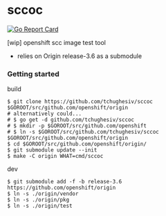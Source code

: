 # sccoc

[![Go Report Card](https://goreportcard.com/badge/github.com/tchughesiv/sccoc)](https://goreportcard.com/report/github.com/tchughesiv/sccoc)

[wip] openshift scc image test tool

 - relies on Origin release-3.6 as a submodule

### Getting started

build
```shell
$ git clone https://github.com/tchughesiv/sccoc $GOROOT/src/github.com/openshift/origin
# alternatively could... 
# $ go get -d github.com/tchughesiv/sccoc
# $ mkdir -p $GOROOT/src/github.com/openshift
# $ ln -s $GOROOT/src/github.com/tchughesiv/sccoc $GOROOT/src/github.com/openshift/origin
$ cd $GOROOT/src/github.com/openshift/origin/
$ git submodule update --init
$ make -C origin WHAT=cmd/sccoc
```

dev
```shell
$ git submodule add -f -b release-3.6 https://github.com/openshift/origin
$ ln -s ./origin/vendor
$ ln -s ./origin/pkg
$ ln -s ./origin/test
```
